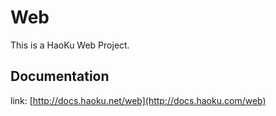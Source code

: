 # Web

This is a HaoKu Web Project.

## Documentation
link: [http://docs.haoku.net/web](http://docs.haoku.com/web)
